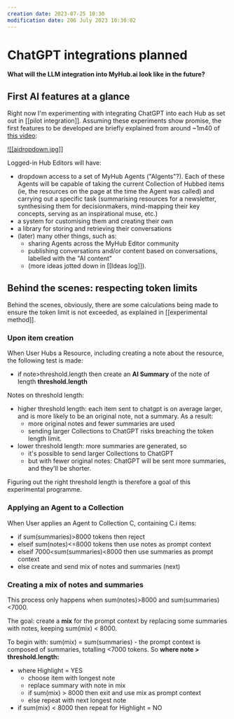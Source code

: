 ```yaml
---
creation date: 2023-07-25 10:30
modification date: 206 July 2023 10:30:02
---
```

# ChatGPT integrations planned

**What will the LLM integration into MyHub.ai look like in the future?**

## First AI features at a glance

Right now I'm experimenting with integrating ChatGPT into each Hub as set out in [[pilot integration]]. Assuming these experiments show promise, the first features to be developed are briefly explained from around ~1m40 of [this video](https://www.youtube.com/watch?v=PykfgbRwZiY):

[![[aidropdown.jpg]]](https://www.youtube.com/watch?v=PykfgbRwZiY)

Logged-in Hub Editors will have: 

* dropdown access to a set of MyHub Agents ("AIgents"?). Each of these Agents will be capable of taking the current Collection of Hubbed items (ie, the resources on the page at the time the Agent was called) and carrying out a specific task (summarising resources for a newsletter, synthesising them for decisionmakers, mind-mapping their key concepts, serving as an  inspirational muse, etc.)
* a system for customising them and creating their own 
* a library for storing and retrieving their conversations 
* (later) many other things, such as:
	* sharing Agents across the MyHub Editor community
	* publishing conversations and/or content based on conversations, labelled with the "AI content" 
	* (more ideas jotted down in [[Ideas log]]).

## Behind the scenes: respecting token limits

Behind the scenes, obviously, there are some calculations being made to ensure the token limit is not exceeded, as explained in [[experimental method]].

### Upon item creation
When User Hubs a Resource, including creating a note about the resource, the following test is made: 

* if note>threshold.length then create an **AI Summary** of the note of length **threshold.length**

Notes on threshold length:

* higher threshold length: each item sent to chatgpt is on average larger, and is more likely to be an original note, not a summary. As a result:
	* more original notes and fewer summaries are used
	* sending larger Collections to ChatGPT risks breaching the token length limit.
* lower threshold length: more summaries are generated, so 
	* it's possible to send larger Collections to ChatGPT
	* but with fewer original notes: ChatGPT will be sent more summaries, and they'll be shorter.

Figuring out the right threshold length is therefore a goal of this experimental programme.

### Applying an Agent to a Collection

When User applies an Agent to Collection C, containing C.i items:

* if sum(summaries)>8000 tokens then reject
* elseif sum(notes)<=8000 tokens then use notes as prompt context 
* elseif 7000<sum(summaries)<8000 then use summaries as prompt context 
* else create and send mix of notes and summaries (next)

### Creating a mix of notes and summaries

This process only happens when sum(notes)>8000 and sum(summaries)<7000.

The goal: create a **mix** for the prompt context by replacing some summaries with notes, keeping sum(mix) < 8000.

To begin with: sum(mix) = sum(summaries) - the prompt context is composed of summaries, totalling <7000 tokens. So **where note > threshold.length:**

* where Highlight = YES
	* choose item with longest note
	* replace summary with note in mix
	* if sum(mix) > 8000 then exit and use mix as prompt context
	* else repeat with next longest note
* if sum(mix) < 8000 then repeat for Highlight = NO
